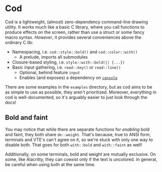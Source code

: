 # Cod

Cod is a lightweight, (almost) zero-dependency command-line drawing utility.
It works much like a basic C library, where you call functions to produce
effects on the screen, rather than use a struct or some fancy macro syntax.
*However*, it provides several conveniences above the ordinary C lib:
- Namespacing, i.e. `cod::style::bold()` and `cod::color::with()`
    - A prelude, imports all submodules
- Closure-based styling, i.e. `style::with::bold(|| {...})`
- Basic input gathering, i.e. `read::key()` or `read::line()`
    - Optional, behind feature `input`
    - Enables (and exposes) a dependency on
      [`console`](https://crates.io/crates/console)

There are some examples in the `examples` directory, but as cod aims to be as
simple to use as possible, they aren't prioritized. Moreover, everything in cod
is well-documented, so it's arguably easier to just look through the docs!

## Bold and faint

You may notice that while there are separate functions for *enabling* bold and
faint, they both share `de::weight`. That's because, true to ANSI form,
terminals and VTE's can't agree on it, so we're stuck with only one way to
disable both. That goes for both `with::bold` and `with::faint` as well!

Additionally, on some terminals, bold and weight are mutually exclusive. On
some, like Alacritty, they can coexist only if the text is uncolored. In
general, be careful when using both at the same time.

